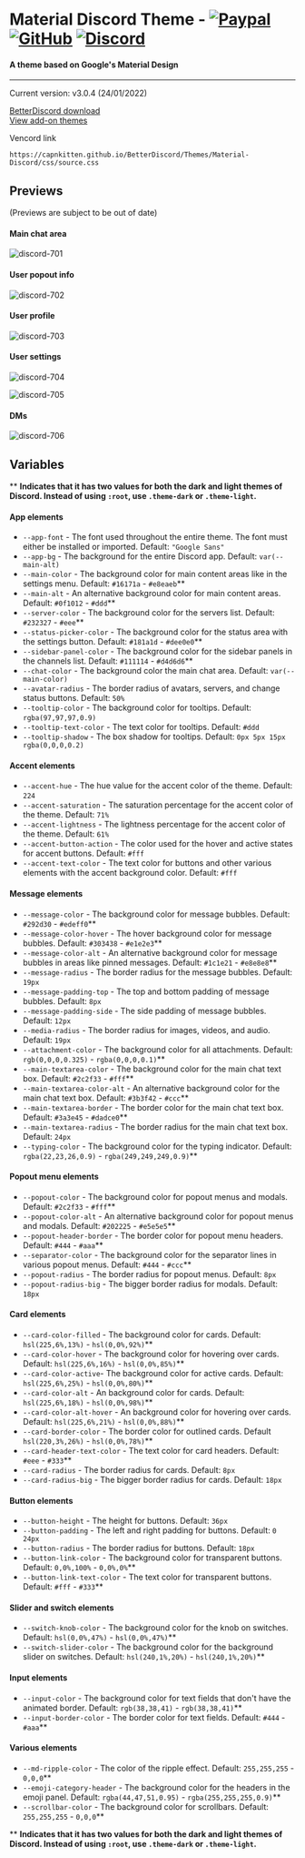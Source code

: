 # Material Discord Theme - [![Paypal][paypal-logo]][paypal-url] [![GitHub][github-logo]][github-url] [![Discord][discord-logo]][discord-url]
#### A theme based on Google's Material Design
<hr>

Current version: v3.0.4 (24/01/2022)

[BetterDiscord download](https://betterdiscord.app/theme/MaterialDiscord)
<br>
[View add-on themes](https://github.com/CapnKitten/BetterDiscord/tree/master/Themes/Material-Discord/css/addons)

Vencord link
```
https://capnkitten.github.io/BetterDiscord/Themes/Material-Discord/css/source.css
```

## Previews

(Previews are subject to be out of date)

#### Main chat area

![discord-701](https://user-images.githubusercontent.com/4013216/216792441-cc02a2fc-d175-432d-af75-81975d75e65e.png)

#### User popout info

![discord-702](https://user-images.githubusercontent.com/4013216/216792443-04fe70f0-0cd7-4d98-bb49-c937415c53d0.png)

#### User profile

![discord-703](https://user-images.githubusercontent.com/4013216/216792451-676c4d76-6138-42c3-8ce2-3ee76cb82abf.png)

#### User settings

![discord-704](https://user-images.githubusercontent.com/4013216/216792456-36074914-4cb8-4c0b-aa07-74d09e274bcf.png)

![discord-705](https://user-images.githubusercontent.com/4013216/216792461-30509d7f-30c1-4d31-b4e0-9be858723cfd.png)

#### DMs

![discord-706](https://user-images.githubusercontent.com/4013216/216792463-a2472c19-21bd-48e0-beba-05d092c715dc.png)

## Variables

** **Indicates that it has two values for both the dark and light themes of Discord. Instead of using `:root`, use `.theme-dark` or `.theme-light`.**

#### App elements
 - `--app-font` - The font used throughout the entire theme. The font must either be installed or imported. Default: `"Google Sans"`
 - `--app-bg` - The background for the entire Discord app. Default: `var(--main-alt)`
 - `--main-color` - The background color for main content areas like in the settings menu. Default: `#16171a` - `#e8eaeb`**
 - `--main-alt` - An alternative background color for main content areas. Default: `#0f1012` - `#ddd`**
 - `--server-color` - The background color for the servers list. Default: `#232327` - `#eee`**
 - `--status-picker-color` - The background color for the status area with the settings button. Default: `#181a1d` - `#dee0e0`**
 - `--sidebar-panel-color` - The background color for the sidebar panels in the channels list. Default: `#111114` - `#d4d6d6`**
 - `--chat-color` - The background color the main chat area. Default: `var(--main-color)`
 - `--avatar-radius` - The border radius of avatars, servers, and change status buttons. Default: `50%`
 - `--tooltip-color` - The background color for tooltips. Default: `rgba(97,97,97,0.9)`
 - `--tooltip-text-color` - The text color for tooltips. Default: `#ddd`
 - `--tooltip-shadow` - The box shadow for tooltips. Default: `0px 5px 15px rgba(0,0,0,0.2)`

#### Accent elements
 - `--accent-hue` - The hue value for the accent color of the theme. Default: `224`
 - `--accent-saturation` - The saturation percentage for the accent color of the theme. Default: `71%`
 - `--accent-lightness` - The lightness percentage for the accent color of the theme. Default: `61%`
 - `--accent-button-action` - The color used for the hover and active states for accent buttons. Default: `#fff`
 - `--accent-text-color` - The text color for buttons and other various elements with the accent background color. Default: `#fff`

#### Message elements
 - `--message-color` - The background color for message bubbles. Default: `#292d30` - `#edeff0`**
 - `--message-color-hover` - The hover background color for message bubbles. Default: `#303438` - `#e1e2e3`**
 - `--message-color-alt` - An alternative background color for message bubbles in areas like pinned messages. Default: `#1c1e21` - `#e8e8e8`**
 - `--message-radius` - The border radius for the message bubbles. Default: `19px`
 - `--message-padding-top` - The top and bottom padding of message bubbles. Default: `8px`
 - `--message-padding-side` - The side padding of message bubbles. Default: `12px`
 - `--media-radius` - The border radius for images, videos, and audio. Default: `19px`
 - `--attachment-color` - The background color for all attachments. Default: `rgb(0,0,0,0.325)` - `rgba(0,0,0,0.1)`**
 - `--main-textarea-color` - The background color for the main chat text box. Default: `#2c2f33` - `#fff`**
 - `--main-textarea-color-alt` - An alternative background color for the main chat text box. Default: `#3b3f42` - `#ccc`**
 - `--main-textarea-border` - The border color for the main chat text box. Default: `#3a3e45` - `#dadce0`**
 - `--main-textarea-radius` - The border radius for the main chat text box. Default: `24px`
 - `--typing-color` - The background color for the typing indicator. Default: `rgba(22,23,26,0.9)` - `rgba(249,249,249,0.9)`**

#### Popout menu elements
 - `--popout-color` - The background color for popout menus and modals. Default: `#2c2f33` - `#fff`**
 - `--popout-color-alt` - An alternative background color for popout menus and modals. Default: `#202225` - `#e5e5e5`**
 - `--popout-header-border` - The border color for popout menu headers. Default: `#444` - `#aaa`**
 - `--separator-color` - The background color for the separator lines in various popout menus. Default: `#444` - `#ccc`**
 - `--popout-radius` - The border radius for popout menus. Default: `8px`
 - `--popout-radius-big` - The bigger border radius for modals. Default: `18px`

#### Card elements
 - `--card-color-filled` - The background color for cards. Default: `hsl(225,6%,13%)` - `hsl(0,0%,92%)`**
 - `--card-color-hover` - The background color for hovering over cards. Default: `hsl(225,6%,16%)` - `hsl(0,0%,85%)`**
 - `--card-color-active`- The background color for active cards. Default: `hsl(225,6%,25%)` - `hsl(0,0%,80%)`**
 - `--card-color-alt` - An background color for cards. Default: `hsl(225,6%,18%)` - `hsl(0,0%,98%)`**
 - `--card-color-alt-hover` - An background color for hovering over cards. Default: `hsl(225,6%,21%)` - `hsl(0,0%,88%)`**
 - `--card-border-color` - The border color for outlined cards. Default `hsl(220,3%,26%)` - `hsl(0,0%,78%)`**
 - `--card-header-text-color` - The text color for card headers. Default: `#eee` - `#333`**
 - `--card-radius` - The border radius for cards. Default: `8px`
 - `--card-radius-big` - The bigger border radius for cards. Default: `18px`

#### Button elements
 - `--button-height` - The height for buttons. Default: `36px`
 - `--button-padding` - The left and right padding for buttons. Default: `0 24px`
 - `--button-radius` - The border radius for buttons. Default: `18px`
 - `--button-link-color` - The background color for transparent buttons. Default: `0,0%,100%` - `0,0%,0%`**
 - `--button-link-text-color` - The text color for transparent buttons. Default: `#fff` - `#333`**

#### Slider and switch elements
 - `--switch-knob-color` - The background color for the knob on switches. Default: `hsl(0,0%,47%)` - `hsl(0,0%,47%)`**
 - `--switch-slider-color` - The background color for the background slider on switches. Default: `hsl(240,1%,20%)` - `hsl(240,1%,20%)`**

#### Input elements
 - `--input-color` - The background color for text fields that don't have the animated border. Default: `rgb(38,38,41)` - `rgb(38,38,41)`**
 - `--input-border-color` - The border color for text fields. Default: `#444` - `#aaa`**

#### Various elements
 - `--md-ripple-color` - The color of the ripple effect. Default: `255,255,255` - `0,0,0`**
 - `--emoji-category-header` - The background color for the headers in the emoji panel. Default: `rgba(44,47,51,0.95)` - `rgba(255,255,255,0.9)`**
 - `--scrollbar-color` - The background color for scrollbars. Default: `255,255,255` - `0,0,0`**

** **Indicates that it has two values for both the dark and light themes of Discord. Instead of using `:root`, use `.theme-dark` or `.theme-light`.**

[paypal-logo]: https://img.shields.io/static/v1?label=PayPal&message=Donate&style=flat&logo=paypal&color=blue
[paypal-url]: https://paypal.me/capnkitten

[github-logo]: https://img.shields.io/static/v1?label=GitHub&message=Sponsor&style=flat&logo=github&color=black
[github-url]: https://github.com/sponsors/CapnKitten

[discord-logo]: https://img.shields.io/static/v1?label=Discord&message=Server&style=flat&logo=discord&color=blue
[discord-url]: https://discord.gg/jzJkA6Z
